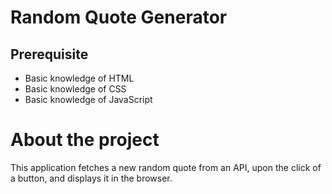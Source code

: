 # Random Quote Generator

## Prerequisite
- Basic knowledge of HTML
- Basic knowledge of CSS
- Basic knowledge of JavaScript

# About the project
This application fetches a new random quote from an API, upon the click of a button, and displays it in the browser.






